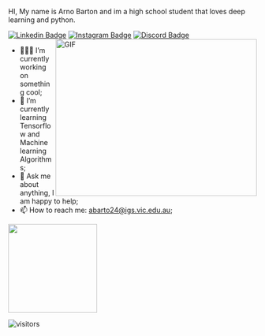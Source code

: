 HI,
My name is Arno Barton and im a high school student that loves deep learning and python.

[![Linkedin Badge](https://img.shields.io/badge/-LinkedIn-0e76a8?style=flat-square&logo=Linkedin&logoColor=white)](https://www.linkedin.com/in/arno-barton-a266b0224/)
[![Instagram Badge](https://img.shields.io/badge/-Instagram-e4405f?style=flat-square&logo=Instagram&logoColor=white)](https://instagram.com/arno___barton/)
[![Discord Badge](https://img.shields.io/badge/-Discord-7289d9?style=flat-square&logo=Discord&logoColor=white)](https://discordapp.com/users/492562227413647370/)
<img align="right" alt="GIF" src="https://github.com/Gapur/Gapur/blob/master/coding.gif?raw=true" width="408" height="318" />



- 👨🏻‍💻 I’m currently working on something cool;
- 🚀 I’m currently learning Tensorflow and Machine learning Algorithms;
- 💬 Ask me about anything, I am happy to help;
- 📫 How to reach me: abarto24@igs.vic.edu.au;









<img height="180em" src="https://github-readme-stats.vercel.app/api?username=arnobarton&show_icons=true&hide_border=true&&count_private=true&include_all_commits=true" />

![visitors](https://visitor-badge.glitch.me/badge?page_id=page.id)
